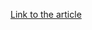 [Link to the article](https://blogs.blackberry.com/en/2019/12/meet-pyxie-a-nefarious-new-python-rat)
